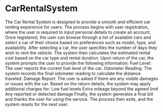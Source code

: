 # CarRentalSystem
The Car Rental System is designed to provide a smooth and efficient car renting experience for users. The process begins with user registration, where the user is required to input personal details to create an account. Once registered, the user can browse through a list of available cars and select a car of their choice based on preferences such as model, type, and availability.
After selecting a car, the user specifies the number of days they wish to rent the vehicle. The system then calculates the estimated rental cost based on the car type and rental duration.
Upon return of the car, the system prompts the user to provide the following information:
Fuel Level: The user reports the current fuel level of the car.
Odometer Reading: The system records the final odometer reading to calculate the distance traveled.
Damage Report: The user is asked if there are any visible damages or issues with the car.
Based on the return details, the system may apply additional charges for:
Low fuel levels
Extra mileage beyond the agreed limit
Any reported or detected damage
Finally, the system generates a final bill and thanks the user for using the service. The process then exits, and the system resets for the next user.

